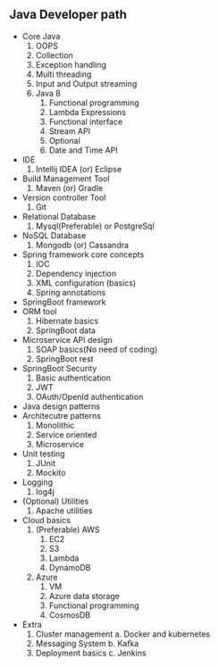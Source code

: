 ## Java Developer path ##
- Core Java
	1. OOPS
	2. Collection
	3. Exception handling
	4. Multi threading
	5. Input and Output streaming
	6. Java 8
		1. Functional programming
		2. Lambda Expressions
		3. Functional interface
		4. Stream API
		5. Optional
		6. Date and Time API
- IDE
	1. Intellij IDEA (or) Eclipse
- Build Management Tool
	1. Maven (or) Gradle
- Version controller Tool
	1. Git
- Relational Database
	1. Mysql(Preferable) or PostgreSql
- NoSQL Database
	1. Mongodb (or) Cassandra
- Spring framework core concepts
	1. IOC
	2. Dependency injection
	3. XML configuration (basics)
	4. Spring annotations
- SpringBoot framework
- ORM tool
	1. Hibernate basics
	2. SpringBoot data
- Microservice API design
	1. SOAP basics(No need of coding)
	2. SpringBoot rest
- SpringBoot Security 
	1. Basic authentication
	2. JWT
	3. OAuth/OpenId authentication
- Java design patterns
- Architecutre patterns
	1. Monolithic
	2. Service oriented
	3. Microservice
- Unit testing
	1. JUnit
	2. Mockito
- Logging
	1. log4j
- (Optional) Utilities
	1. Apache utilities
- Cloud basics
	1. (Preferable) AWS 
		1. EC2
		2. S3
		3. Lambda
		4. DynamoDB
	2. Azure 
		1. VM
		2. Azure data storage
		3. Functional programming
		4. CosmosDB
- Extra
	1. Cluster management
		a. Docker and kubernetes
	2. Messaging System
		b. Kafka
	3. Deployment basics
		c. Jenkins